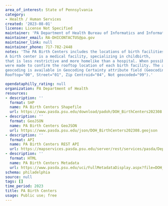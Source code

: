 ```yaml
---
area_of_interest: State of Pennsylvania
category:
- Health / Human Services
created: '2023-08-01'
license: License Not Specified
maintainer: 'PA Department of Health Bureau of Informatics and Information Technology'
maintainer_email: RA-DHICONTACTUS@pa.gov
maintainer_link: null
maintainer_phone: 717-782-2448
notes: 'The PA Birth Centers includes the locations of birth facilities in Pennsylvania. 
A birth center is a medical facility, specializing in childbirth, 
that is less restrictive and more homelike than a hospital. When possible, efforts 
were made to confirm the rooftop location of each birth facility. The accuracy of 
geocoding is available in Geocoding Certainty attribute field (Geocoding Certainty: 
Rooftop="00", Street="01", Zip Centroid="04", Not geocoded="99").'

opendataphilly_rating: null
organization: PA Department of Health
resources:
- description: ''
  format: SHP
  name: PA Birth Centers Shapefile
  url: https://www.pasda.psu.edu/download/padoh/DOH_BirthCenters202308.zip
- description: ''
  format: GeoJSON
  name: PA Birth Centers GeoJSON
  url: https://www.pasda.psu.edu/json/DOH_BirthCenters202308.geojson
- description: ''
  format: API
  name: PA Birth Centers REST API
  url: https://mapservices.pasda.psu.edu/server/rest/services/pasda/DepHealth/MapServer
- description: ''
  format: HTML
  name: PA Birth Centers Metadata
  url: https://www.pasda.psu.edu/uci/FullMetadataDisplay.aspx?file=DOH_BirthCenters202308.xml
schema: philadelphia
source: null
tags: []
time_period: 2023
title: PA Birth Centers
usage: Public use; free
---
```

